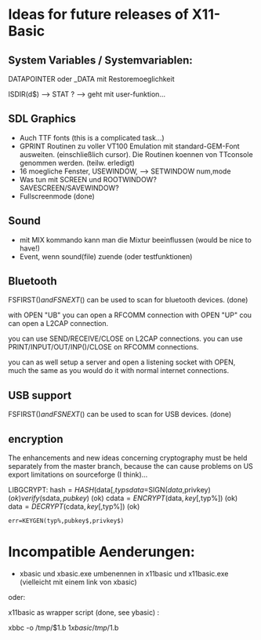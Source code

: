 # Ideas for future releases of X11-Basic


## System Variables / Systemvariablen:

DATAPOINTER oder _DATA mit Restoremoeglichkeit

ISDIR(d$)  --> STAT ?  --> geht mit user-funktion...


## SDL Graphics

* Auch TTF fonts (this is a complicated task...)
* GPRINT Routinen zu voller VT100 Emulation mit standard-GEM-Font ausweiten. (einschließlich cursor). Die Routinen koennen von TTconsole genommen werden. (teilw. erledigt)
* 16 moegliche Fenster, USEWINDOW, --> SETWINDOW num,mode
* Was tun mit SCREEN und ROOTWINDOW? SAVESCREEN/SAVEWINDOW?
* Fullscreenmode (done)


## Sound

* mit MIX kommando kann man die Mixtur beeinflussen (would be nice to have!)
* Event, wenn sound(file) zuende (oder testfunktionen)

## Bluetooth

FSFIRST$() and FSNEXT$() can be used to scan for bluetooth devices. (done)

with OPEN "UB" you can open a RFCOMM connection
with OPEN "UP" cou can open a L2CAP connection.

you can use SEND/RECEIVE/CLOSE on L2CAP connections.
you can use PRINT/INPUT/OUT/INP()/CLOSE on RFCOMM connections.

you can as well setup a server and open a listening socket with OPEN, 
much the same as you would do it with normal internet connections. 


## USB support

FSFIRST$() and FSNEXT$() can be used to scan for USB devices. (done)



## encryption

The enhancements and new ideas concerning cryptography must be held separately 
from the master branch, because the can cause problems on US export limitations
on sourceforge (I think)...

LIBGCRYPT:
    hash$=HASH$(data$[,typ%]) (ok)
    sdata$=SIGN$(data$,privkey$) (ok)
    verify%=VERIFY$(sdata$,pubkey$) (ok)
    cdata$=ENCRYPT$(data$,key$[,typ%]) (ok)
    data$=DECRYPT$(cdata$,key$[,typ%]) (ok)

    err=KEYGEN(typ%,pubkey$,privkey$)
    

# Incompatible Aenderungen:

* xbasic und xbasic.exe umbenennen in x11basic und x11basic.exe
(vielleicht mit einem link von xbasic)

oder:

x11basic as wrapper script (done, see ybasic) :

  xbbc -o /tmp/$1.b $1
  xbasic  /tmp/$1.b

